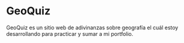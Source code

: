 # GeoQuiz

GeoQuiz es un sitio web de adivinanzas sobre geografía el cuál estoy desarrollando para practicar y sumar a mi portfolio.